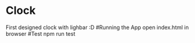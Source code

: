 # Clock
  First designed clock with lighbar :D
#Running the App 
  open index.html in browser
#Test
  npm run test
